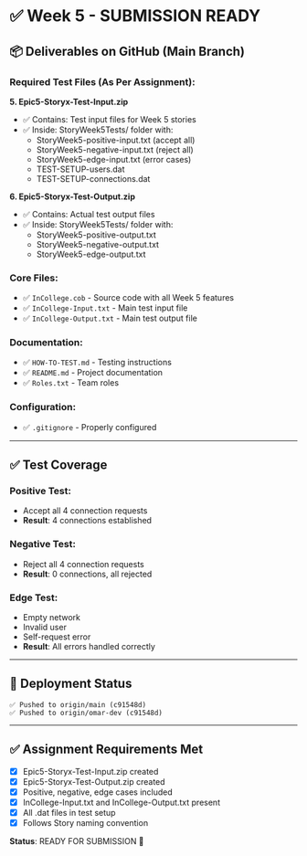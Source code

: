 # ✅ Week 5 - SUBMISSION READY

## 📦 Deliverables on GitHub (Main Branch)

### Required Test Files (As Per Assignment):

**5. Epic5-Storyx-Test-Input.zip**
- ✅ Contains: Test input files for Week 5 stories
- ✅ Inside: StoryWeek5Tests/ folder with:
  - StoryWeek5-positive-input.txt (accept all)
  - StoryWeek5-negative-input.txt (reject all)
  - StoryWeek5-edge-input.txt (error cases)
  - TEST-SETUP-users.dat
  - TEST-SETUP-connections.dat

**6. Epic5-Storyx-Test-Output.zip**
- ✅ Contains: Actual test output files
- ✅ Inside: StoryWeek5Tests/ folder with:
  - StoryWeek5-positive-output.txt
  - StoryWeek5-negative-output.txt
  - StoryWeek5-edge-output.txt

### Core Files:
- ✅ `InCollege.cob` - Source code with all Week 5 features
- ✅ `InCollege-Input.txt` - Main test input file
- ✅ `InCollege-Output.txt` - Main test output file

### Documentation:
- ✅ `HOW-TO-TEST.md` - Testing instructions
- ✅ `README.md` - Project documentation
- ✅ `Roles.txt` - Team roles

### Configuration:
- ✅ `.gitignore` - Properly configured

---

## ✅ Test Coverage

### Positive Test:
- Accept all 4 connection requests
- **Result**: 4 connections established

### Negative Test:
- Reject all 4 connection requests
- **Result**: 0 connections, all rejected

### Edge Test:
- Empty network
- Invalid user
- Self-request error
- **Result**: All errors handled correctly

---

## 🚀 Deployment Status

```
✅ Pushed to origin/main (c91548d)
✅ Pushed to origin/omar-dev (c91548d)
```

---

## ✅ Assignment Requirements Met

- [x] Epic5-Storyx-Test-Input.zip created
- [x] Epic5-Storyx-Test-Output.zip created
- [x] Positive, negative, edge cases included
- [x] InCollege-Input.txt and InCollege-Output.txt present
- [x] All .dat files in test setup
- [x] Follows Story naming convention

**Status**: READY FOR SUBMISSION 🎉
